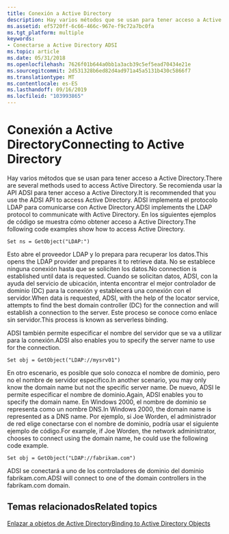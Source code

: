 ```yaml
---
title: Conexión a Active Directory
description: Hay varios métodos que se usan para tener acceso a Active Directory.
ms.assetid: ef5720ff-6c66-466c-967e-f9c72a7bc0fa
ms.tgt_platform: multiple
keywords:
- Conectarse a Active Directory ADSI
ms.topic: article
ms.date: 05/31/2018
ms.openlocfilehash: 7626f01b644a0bb1a3acb39c5ef5ead70434e21e
ms.sourcegitcommit: 2d531328b6ed82d4ad971a45a5131b430c5866f7
ms.translationtype: MT
ms.contentlocale: es-ES
ms.lasthandoff: 09/16/2019
ms.locfileid: "103993865"
---
```

# <a name="connecting-to-active-directory"></a><span data-ttu-id="b1cd7-104">Conexión a Active Directory</span><span class="sxs-lookup"><span data-stu-id="b1cd7-104">Connecting to Active Directory</span></span>

<span data-ttu-id="b1cd7-105">Hay varios métodos que se usan para tener acceso a Active Directory.</span><span class="sxs-lookup"><span data-stu-id="b1cd7-105">There are several methods used to access Active Directory.</span></span> <span data-ttu-id="b1cd7-106">Se recomienda usar la API ADSI para tener acceso a Active Directory.</span><span class="sxs-lookup"><span data-stu-id="b1cd7-106">It is recommended that you use the ADSI API to access Active Directory.</span></span> <span data-ttu-id="b1cd7-107">ADSI implementa el protocolo LDAP para comunicarse con Active Directory.</span><span class="sxs-lookup"><span data-stu-id="b1cd7-107">ADSI implements the LDAP protocol to communicate with Active Directory.</span></span> <span data-ttu-id="b1cd7-108">En los siguientes ejemplos de código se muestra cómo obtener acceso a Active Directory.</span><span class="sxs-lookup"><span data-stu-id="b1cd7-108">The following code examples show how to access Active Directory.</span></span>


```VB
Set ns = GetObject("LDAP:")
```



<span data-ttu-id="b1cd7-109">Esto abre el proveedor LDAP y lo prepara para recuperar los datos.</span><span class="sxs-lookup"><span data-stu-id="b1cd7-109">This opens the LDAP provider and prepares it to retrieve data.</span></span> <span data-ttu-id="b1cd7-110">No se establece ninguna conexión hasta que se soliciten los datos.</span><span class="sxs-lookup"><span data-stu-id="b1cd7-110">No connection is established until data is requested.</span></span> <span data-ttu-id="b1cd7-111">Cuando se solicitan datos, ADSI, con la ayuda del servicio de ubicación, intenta encontrar el mejor controlador de dominio (DC) para la conexión y establecerá una conexión con el servidor.</span><span class="sxs-lookup"><span data-stu-id="b1cd7-111">When data is requested, ADSI, with the help of the locator service, attempts to find the best domain controller (DC) for the connection and will establish a connection to the server.</span></span> <span data-ttu-id="b1cd7-112">Este proceso se conoce como enlace sin servidor.</span><span class="sxs-lookup"><span data-stu-id="b1cd7-112">This process is known as serverless binding.</span></span>

<span data-ttu-id="b1cd7-113">ADSI también permite especificar el nombre del servidor que se va a utilizar para la conexión.</span><span class="sxs-lookup"><span data-stu-id="b1cd7-113">ADSI also enables you to specify the server name to use for the connection.</span></span>


```VB
Set obj = GetObject("LDAP://mysrv01")
```



<span data-ttu-id="b1cd7-114">En otro escenario, es posible que solo conozca el nombre de dominio, pero no el nombre de servidor específico.</span><span class="sxs-lookup"><span data-stu-id="b1cd7-114">In another scenario, you may only know the domain name but not the specific server name.</span></span> <span data-ttu-id="b1cd7-115">De nuevo, ADSI le permite especificar el nombre de dominio.</span><span class="sxs-lookup"><span data-stu-id="b1cd7-115">Again, ADSI enables you to specify the domain name.</span></span> <span data-ttu-id="b1cd7-116">En Windows 2000, el nombre de dominio se representa como un nombre DNS.</span><span class="sxs-lookup"><span data-stu-id="b1cd7-116">In Windows 2000, the domain name is represented as a DNS name.</span></span> <span data-ttu-id="b1cd7-117">Por ejemplo, si Joe Worden, el administrador de red elige conectarse con el nombre de dominio, podría usar el siguiente ejemplo de código.</span><span class="sxs-lookup"><span data-stu-id="b1cd7-117">For example, if Joe Worden, the network administrator, chooses to connect using the domain name, he could use the following code example.</span></span>


```VB
Set obj = GetObject("LDAP://fabrikam.com")
```



<span data-ttu-id="b1cd7-118">ADSI se conectará a uno de los controladores de dominio del dominio fabrikam.com.</span><span class="sxs-lookup"><span data-stu-id="b1cd7-118">ADSI will connect to one of the domain controllers in the fabrikam.com domain.</span></span>

## <a name="related-topics"></a><span data-ttu-id="b1cd7-119">Temas relacionados</span><span class="sxs-lookup"><span data-stu-id="b1cd7-119">Related topics</span></span>

<dl> <dt>

[<span data-ttu-id="b1cd7-120">Enlazar a objetos de Active Directory</span><span class="sxs-lookup"><span data-stu-id="b1cd7-120">Binding to Active Directory Objects</span></span>](binding-to-active-directory-objects.md)
</dt> </dl>

 

 




